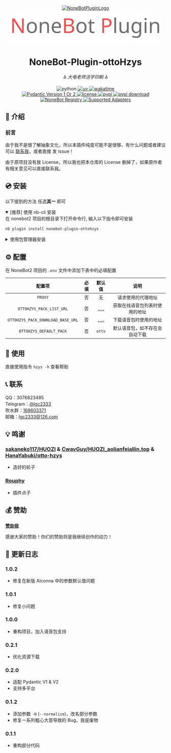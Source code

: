 <!-- markdownlint-disable MD031 MD033 MD036 MD041 -->

<div align="center">

<a href="https://v2.nonebot.dev/store">
  <img src="https://raw.githubusercontent.com/A-kirami/nonebot-plugin-template/resources/nbp_logo.png" width="180" height="180" alt="NoneBotPluginLogo">
</a>

<p>
  <img src="https://raw.githubusercontent.com/lgc-NB2Dev/readme/main/template/plugin.svg" alt="NoneBotPluginText">
</p>

# NoneBot-Plugin-ottoHzys

_♿ 大电老师活字印刷 ♿_

<img src="https://img.shields.io/badge/python-3.10+-blue.svg" alt="python">
<a href="https://github.com/astral-sh/uv">
  <img src="https://img.shields.io/endpoint?url=https://raw.githubusercontent.com/astral-sh/uv/main/assets/badge/v0.json" alt="uv">
</a>
<a href="https://wakatime.com/badge/user/b61b0f9a-f40b-4c82-bc51-0a75c67bfccf/project/897d1918-c2d7-4e7c-b84c-b33ba640cbf2">
  <img src="https://wakatime.com/badge/user/b61b0f9a-f40b-4c82-bc51-0a75c67bfccf/project/897d1918-c2d7-4e7c-b84c-b33ba640cbf2.svg" alt="wakatime">
</a>

<br />

<a href="https://pydantic.dev">
  <img src="https://img.shields.io/endpoint?url=https://raw.githubusercontent.com/lgc-NB2Dev/readme/main/template/pyd-v1-or-v2.json" alt="Pydantic Version 1 Or 2" >
</a>
<a href="./LICENSE">
  <img src="https://img.shields.io/github/license/lgc-NB2Dev/nonebot-plugin-ottohzys.svg" alt="license">
</a>
<a href="https://pypi.python.org/pypi/nonebot-plugin-ottohzys">
  <img src="https://img.shields.io/pypi/v/nonebot-plugin-ottohzys.svg" alt="pypi">
</a>
<a href="https://pypi.python.org/pypi/nonebot-plugin-ottohzys">
  <img src="https://img.shields.io/pypi/dm/nonebot-plugin-ottohzys" alt="pypi download">
</a>

<br />

<a href="https://registry.nonebot.dev/plugin/nonebot-plugin-ottohzys:nonebot_plugin_ottohzys">
  <img src="https://img.shields.io/endpoint?url=https%3A%2F%2Fnbbdg.lgc2333.top%2Fplugin%2Fnonebot-plugin-ottohzys" alt="NoneBot Registry">
</a>
<a href="https://registry.nonebot.dev/plugin/nonebot-plugin-ottohzys:nonebot_plugin_ottohzys">
  <img src="https://img.shields.io/endpoint?url=https%3A%2F%2Fnbbdg.lgc2333.top%2Fplugin-adapters%2Fnonebot-plugin-ottohzys" alt="Supported Adapters">
</a>

</div>

## 📖 介绍

### 前言

由于我不是很了解抽象文化，所以本插件纯度可能不是很够，有什么问题或者建议可以 [联系我](#-联系)，或者直接 发 Issue！

由于原项目没有放 License，所以我也把本仓库的 License 删掉了，如果原作者有相关意见可以直接联系我。

## 💿 安装

以下提到的方法 任选**其一** 即可

<details open>
<summary>[推荐] 使用 nb-cli 安装</summary>
在 nonebot2 项目的根目录下打开命令行, 输入以下指令即可安装

```bash
nb plugin install nonebot-plugin-ottohzys
```

</details>

<details>
<summary>使用包管理器安装</summary>
在 nonebot2 项目的插件目录下, 打开命令行, 根据你使用的包管理器, 输入相应的安装命令

<details>
<summary>pip</summary>

```bash
pip install nonebot-plugin-ottohzys
```

</details>
<details>
<summary>pdm</summary>

```bash
pdm add nonebot-plugin-ottohzys
```

</details>
<details>
<summary>poetry</summary>

```bash
poetry add nonebot-plugin-ottohzys
```

</details>
<details>
<summary>conda</summary>

```bash
conda install nonebot-plugin-ottohzys
```

</details>

打开 nonebot2 项目根目录下的 `pyproject.toml` 文件, 在 `[tool.nonebot]` 部分的 `plugins` 项里追加写入

```toml
[tool.nonebot]
plugins = [
    # ...
    "nonebot_plugin_ottohzys"
]
```

</details>

## ⚙️ 配置

在 NoneBot2 项目的 `.env` 文件中添加下表中的必填配置

|              配置项               | 必填 |                                                      默认值                                                      |              说明              |
| :-------------------------------: | :--: | :--------------------------------------------------------------------------------------------------------------: | :----------------------------: |
|              `PROXY`              |  否  |                                                        无                                                        |       请求使用的代理地址       |
|     `OTTOHZYS_PACK_LIST_URL`      |  否  | [`...`](https://github.com/lgc-NB2Dev/nonebot-plugin-ottohzys/blob/master/nonebot_plugin_ottohzys/config.py#L19) | 获取在线语音包列表时使用的地址 |
| `OTTOHZYS_PACK_DOWNLOAD_BASE_URL` |  否  | [`...`](https://github.com/lgc-NB2Dev/nonebot-plugin-ottohzys/blob/master/nonebot_plugin_ottohzys/config.py#L24) |     下载语音包时使用的地址     |
|      `OTTOHZYS_DEFAULT_PACK`      |  否  |                                                      `otto`                                                      | 默认语音包，如不存在会自动下载 |

## 🎉 使用

直接使用指令 `hzys -h` 查看帮助

## 📞 联系

QQ：3076823485  
Telegram：[@lgc2333](https://t.me/lgc2333)  
吹水群：[168603371](https://qm.qq.com/q/EikuZ5sP4G)  
邮箱：<lgc2333@126.com>

## 💡 鸣谢

### [sakaneko117/HUOZI](https://github.com/sakaneko117/HUOZI) & [CwavGuy/HUOZI_aolianfeiallin.top](https://github.com/CwavGuy/HUOZI_aolianfeiallin.top) & [HanaYabuki/otto-hzys](https://github.com/HanaYabuki/otto-hzys)

- 造好的轮子

### [Rouphy](https://github.com/Rouphy)

- 插件点子

## 💰 赞助

**[赞助我](https://blog.lgc2333.top/donate)**

感谢大家的赞助！你们的赞助将是我继续创作的动力！

## 📝 更新日志

### 1.0.2

- 修复在新版 Alconna 中的参数默认值问题

### 1.0.1

- 修复小问题

### 1.0.0

- 重构项目，加入语音包支持

### 0.2.1

- 优化资源下载

### 0.2.0

- 适配 Pydantic V1 & V2
- 支持多平台

### 0.1.2

- 添加参数 `-N` (`--normalize`)，改名部分参数
- 修复一系列粗心大意导致的 Bug，我是废物

### 0.1.1

- 重构部分代码
